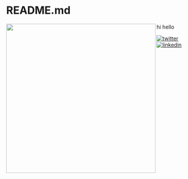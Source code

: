 # README.md
<img align="left" src="https://external-content.duckduckgo.com/iu/?u=https%3A%2F%2Fnextshark.com%2Fwp-content%2Fuploads%2F2018%2F01%2Ftumblr_occujlvMQE1qze3hdo1_r2_500.gif&f=1&nofb=1" width="400px">

hi hello

[![twitter](https://img.shields.io/badge/-@dlarkinwatson-313131?style=flat-square&labelColor=313131&logo=twitter&logoColor=white&color=313131)](https://twitter.com/dlarkinwatson)  
[![linkedin](https://img.shields.io/badge/-@dl_watson-313131?style=flat-square&labelColor=313131&logo=LinkedIn&logoColor=white&color=313131)](https://www.linkedin.com/in/dl-watson/)  
